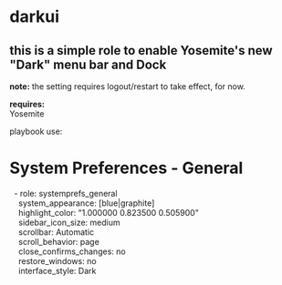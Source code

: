 darkui
==========

this is a simple role to enable Yosemite's new "Dark" menu bar and Dock
----------

**note:** the setting requires logout/restart to take effect, for now.

**requires:**<br />
Yosemite

playbook use:<br />
   # System Preferences - General<br />
&nbsp;&nbsp;\- role: systemprefs_general<br />
&nbsp;&nbsp;&nbsp;&nbsp;system\_appearance: \[blue|graphite\]<br />
&nbsp;&nbsp;&nbsp;&nbsp;highlight\_color: "1.000000 0.823500 0.505900"<br />
&nbsp;&nbsp;&nbsp;&nbsp;sidebar\_icon\_size: medium<br />
&nbsp;&nbsp;&nbsp;&nbsp;scrollbar: Automatic<br />
&nbsp;&nbsp;&nbsp;&nbsp;scroll\_behavior: page<br />
&nbsp;&nbsp;&nbsp;&nbsp;close\_confirms\_changes: no<br />
&nbsp;&nbsp;&nbsp;&nbsp;restore\_windows: no<br />
&nbsp;&nbsp;&nbsp;&nbsp;interface\_style: Dark<br />